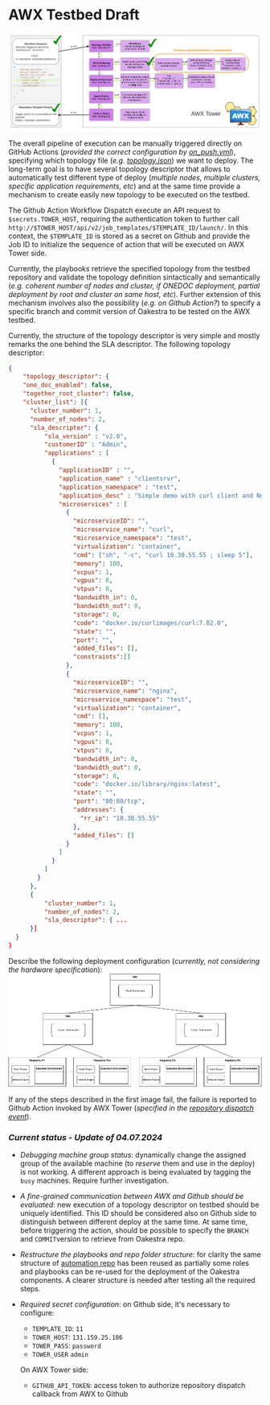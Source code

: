 # AWX Testbed Draft
![](./imgs/design-draft1.png)

The overall pipeline of execution can be manually triggered directly on GitHub Actions (*provided the correct configuration by [on_push.yml](.github/workflows/on_push.yml)*), specifying which topology file (*e.g. [topology.json](topology.json)*) we want to deploy. The long-term goal is to have several topology descriptor that allows to automatically test different type of deploy (*multiple nodes, multiple clusters, specific application requirements, etc*) and at the same time provide a mechanism to create easily new topology to be executed on the testbed.

The Github Action Workflow Dispatch execute an API request to `$secrets.TOWER_HOST`, requiring the authentication token to further call `http://$TOWER_HOST/api/v2/job_templates/$TEMPLATE_ID/launch/`. In this context, the `$TEMPLATE_ID` is stored as a secret on Github and provide the Job ID to initialize the sequence of action that will be executed on AWX Tower side.

Currently, the playbooks retrieve the specified topology from the testbed repository and validate the topology definition sintactically and semantically (*e.g. coherent number of nodes and cluster, if ONEDOC deployment, partial deployment by root and cluster on same host, etc*). Further extension of this mechanism involves also the possibility (*e.g. on Github Action?*) to specify a specific branch and commit version of Oakestra to be tested on the AWX testbed.

Currently, the structure of the topology descriptor is very simple and mostly remarks the one behind the SLA descriptor. The following topology descriptor:
```json
{
    "topology_descriptor": {
    "one_doc_enabled": false, 
    "together_root_cluster": false,
    "cluster_list": [{
      "cluster_number": 1,
      "number_of_nodes": 2,
      "sla_descriptor": {
          "sla_version" : "v2.0",
          "customerID" : "Admin",
          "applications" : [
            {
              "applicationID" : "",
              "application_name" : "clientsrvr",
              "application_namespace" : "test",
              "application_desc" : "Simple demo with curl client and Nginx server",
              "microservices" : [
                {
                  "microserviceID": "",
                  "microservice_name": "curl",
                  "microservice_namespace": "test",
                  "virtualization": "container",
                  "cmd": ["sh", "-c", "curl 10.30.55.55 ; sleep 5"],
                  "memory": 100,
                  "vcpus": 1,
                  "vgpus": 0,
                  "vtpus": 0,
                  "bandwidth_in": 0,
                  "bandwidth_out": 0,
                  "storage": 0,
                  "code": "docker.io/curlimages/curl:7.82.0",
                  "state": "",
                  "port": "",
                  "added_files": [],
                  "constraints":[]
                },
                {
                  "microserviceID": "",
                  "microservice_name": "nginx",
                  "microservice_namespace": "test",
                  "virtualization": "container",
                  "cmd": [],
                  "memory": 100,
                  "vcpus": 1,
                  "vgpus": 0,
                  "vtpus": 0,
                  "bandwidth_in": 0,
                  "bandwidth_out": 0,
                  "storage": 0,
                  "code": "docker.io/library/nginx:latest",
                  "state": "",
                  "port": "80:80/tcp",
                  "addresses": {
                    "rr_ip": "10.30.55.55"
                  },
                  "added_files": []
                }
              ]
            }
          ]
        }
      },
      {
	      "cluster_number": 1,
	      "number_of_nodes": 2,
	      "sla_descriptor": { ... 
      }]
  }
}


```
Describe the following deployment configuration (*currently, not considering the hardware specification*):
![](./imgs/example-topology.png)


If any of the steps described in the first image fail, the failure is reported to Github Action invoked by AWX Tower (*specified in the [repository dispatch event](.github/workflows/repository-dispatch.yml)*). 

### *Current status - Update of 04.07.2024*
- *Debugging machine group status*: dynamically change the assigned group of the available machine (to *reserve* them and use in the deploy) is not working. A different approach is being evaluated by tagging the `busy` machines. Require further investigation.

- *A fine-grained communication between AWX and Github should be evaluated*: new execution of a topology descriptor on testbed should be uniquely identified. This ID should be considered also on Github side to distinguish between different deploy at the same time. At same time, before triggering the action, should be possible to specify the `BRANCH` and `COMMIT`version to retrieve from Oakestra repo.
- *Restructure the playbooks and repo folder structure*: for clarity the same structure of [automation repo](https://github.com/oakestra/automation) has been reused as partially some roles and playbooks can be re-used for the deployment of the Oakestra components. A clearer structure is needed after testing all the required steps.
- *Required secret configuration*: on Github side, it's necessary to configure:
	- `TEMPLATE_ID`: `11`
	- `TOWER_HOST`: `131.159.25.106`
	- `TOWER_PASS`: `password`
    - `TOWER_USER` `admin`

    On AWX Tower side:
    - `GITHUB_API_TOKEN`: access token to authorize repository dispatch callback from AWX to Github
